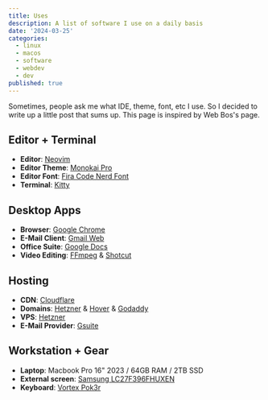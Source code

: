 ```yaml
---
title: Uses
description: A list of software I use on a daily basis
date: '2024-03-25'
categories:
  - linux
  - macos
  - software
  - webdev
  - dev
published: true
---
```


Sometimes, people ask me what IDE, theme, font, etc I use. So I decided to write up a little post that sums up. This page is inspired by Web Bos's page.

## Editor + Terminal

- **Editor**: [Neovim](https://neovim.io/)
- **Editor Theme**: [Monokai Pro](https://www.monokai.pro/)
- **Editor Font**: [Fira Code Nerd Font](https://www.nerdfonts.com/font-downloads)
- **Terminal**: [Kitty](https://sw.kovidgoyal.net/kitty/)

## Desktop Apps

- **Browser**: [Google Chrome](https://www.google.com/chrome/)
- **E-Mail Client**: [Gmail Web](https://mail.google.com/)
- **Office Suite**: [Google Docs](https://docs.google.com/)
- **Video Editing**: [FFmpeg](https://ffmpeg.org/) & [Shotcut](https://shotcut.org/)

## Hosting

- **CDN**: [Cloudflare](https://www.cloudflare.com/)
- **Domains**: [Hetzner](https://hetzner.com/) & [Hover](https://hover.com/) & [Godaddy](https://www.godaddy.com/)
- **VPS**: [Hetzner](https://hetzner.com/)
- **E-Mail Provider**: [Gsuite](https://gsuite.google.com/)

## Workstation + Gear

- **Laptop**: Macbook Pro 16" 2023 / 64GB RAM / 2TB SSD
- **External screen**: [Samsung LC27F396FHUXEN](https://www.amazon.de/Samsung-LC27F396FHUXEN-Monitor-Reaktionszeit-schwarz/dp/B01J2HN2RQ)
- **Keyboard**: [Vortex Pok3r](/pok3r.jpg)
